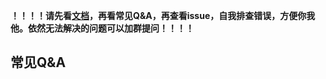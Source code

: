 **！！！！请先看[文档](https://github.com/yangyu92/flu_dingtalk/master/README_CN.md)，再看常见Q&A，再查看issue，自我排查错误，方便你我他。依然无法解决的问题可以加群提问！！！！**

## 常见Q&A
